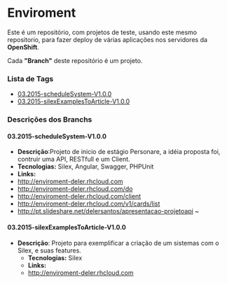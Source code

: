 # **Enviroment** 
Este é um repositório, com projetos de teste, usando este mesmo repositorio,
para fazer deploy de várias aplicações nos servidores da **OpenShift**.

Cada **"Branch"** deste repositório é um projeto.

### Lista de Tags 
  - <a href="#03.2015-scheduleSystem-V1.0.0">03.2015-scheduleSystem-V1.0.0</a>
  - <a href="#03.2015-silexExamplesToArticle-V1.0.0">03.2015-silexExamplesToArticle-V1.0.0</a>

### Descrições dos Branchs
#### <a name="03.2015-scheduleSystem-V1.0.0">03.2015-scheduleSystem-V1.0.0</a>
  - **Descrição**:Projeto de inicio de estágio Personare, a idéia proposta foi, contruir uma API, RESTfull e um Client.
  - **Tecnologias:** Silex, Angular, Swagger, PHPUnit
  - **Links:**
   - http://enviroment-deler.rhcloud.com
   - http://enviroment-deler.rhcloud.com/do
   - http://enviroment-deler.rhcloud.com/client
   - http://enviroment-deler.rhcloud.com/v1/cards/list
   - http://pt.slideshare.net/delersantos/apresentacao-projetoapi
~                                                                 
#### <a name="03.2015-silexExamplesToArticle-V1.0.0">03.2015-silexExamplesToArticle-V1.0.0</a>
- **Descrição**: Projeto para exemplificar a criação de um sistemas com o Silex, e suas features.
  - **Tecnologias:** Silex
  - **Links:**
   - http://enviroment-deler.rhcloud.com

